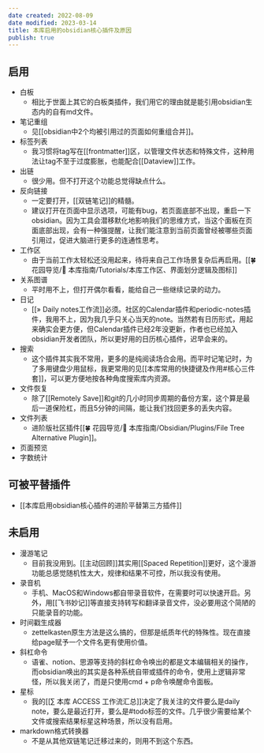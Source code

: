```yaml
---
date created: 2022-08-09
date modified: 2023-03-14
title: 本库启用的obsidian核心插件及原因
publish: true
---
```

## 启用

- 白板
	- 相比于世面上其它的白板类插件，我们用它的理由就是能引用obsidian生态内的自有md文件。
- 笔记重组
	- 见[[obsidian中2个均被引用过的页面如何重组合并]]。
- 标签列表
	- 我习惯将tag写在[[frontmatter]]区，以管理文件状态和特殊文件，这种用法让tag不至于过度膨胀，也能配合[[Dataview]]工作。
- 出链
	- 很少用。但不打开这个功能总觉得缺点什么。
- 反向链接
	- 一定要打开，[[双链笔记]]的精髓。
	- 建议打开在页面中显示选项，可能有bug，若页面底部不出现，重启一下obsidian。因为工具会潜移默化地影响我们的思维方式，当这个面板在页面底部出现，会有一种强提醒，让我们能注意到当前页面曾经被哪些页面引用过，促进大脑进行更多的连通性思考。
- 工作区
	- 由于当前工作太轻松还没用起来，待将来自己工作场景复杂后再启用。[[🍀 花园导览/🧰 本库指南/Tutorials/本库工作区、界面划分逻辑及图标]]
- 关系图谱
	- 平时用不上，但打开偶尔看看，能给自己一些继续记录的动力。
- 日记
	- [[» Daily notes工作流]]必须。社区的Calendar插件和periodic-notes插件，我用不上，因为我几乎只关心当天的note。当然若有日历形式，用起来确实会更方便，但Calendar插件已经2年没更新，作者也已经加入obsidian开发者团队，所以更好用的日历核心插件，迟早会来的。
- 搜索
	- 这个插件其实我不常用，更多的是纯阅读场合会用。而平时记笔记时，为了多用键盘少用鼠标，我更常用的见[[本库常用的快捷键及作用#核心三件套]]，可以更方便地按各种角度搜索库内资源。
- 文件恢复
	- 除了[[Remotely Save]]和git的几小时同步周期的备份方案，这个算是最后一道保险杠，而且5分钟的间隔，能让我们找回更多的丢失内容。
- 文件列表
	- 进阶版社区插件[[🍀 花园导览/🧰 本库指南/Obsidian/Plugins/File Tree Alternative Plugin]]。
- 页面预览
- 字数统计

## 可被平替插件

- [[本库启用obsidian核心插件的进阶平替第三方插件]]

## 未启用

- 漫游笔记
	- 目前我没用到。[[主动回顾]]其实用[[Spaced Repetition]]更好，这个漫游功能总感觉随机性太大，规律和结果不可控，所以我没有使用。
- 录音机
	- 手机、MacOS和Windows都自带录音软件，在需要时可以快速开启。另外，用[[飞书妙记]]等直接支持转写和翻译录音文件，没必要用这个简陋的只能录音的功能。
- 时间戳生成器
	- zettelkasten原生方法是这么搞的，但那是纸质年代的特殊性。现在直接给page赋予一个文件名更有使用价值。
- 斜杠命令
	- 语雀、notion、思源等支持的斜杠命令唤出的都是文本编辑相关的操作，而obsidian唤出的其实是各种系统自带或插件的命令，使用上逻辑非常怪，所以我关闭了，而是只使用cmd + p命令唤醒命令面板。
- 星标
	- 我的[[∑ 本库 ACCESS 工作流汇总]]决定了我关注的文件要么是daily note，要么是最近打开，要么是#todo标签的文件。几乎很少需要给某个文件或搜索结果标星这种场景，所以没有启用。
- markdown格式转换器
	- 不是从其他双链笔记迁移过来的，则用不到这个东西。